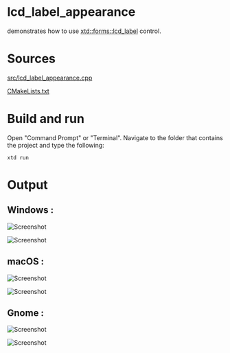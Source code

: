 # lcd_label_appearance

demonstrates how to use [xtd::forms::lcd_label](../../../src/xtd_forms/include/xtd/forms/lcd_label.hpp) control.

# Sources

[src/lcd_label_appearance.cpp](src/lcd_label_appearance.cpp)

[CMakeLists.txt](CMakeLists.txt)

# Build and run

Open "Command Prompt" or "Terminal". Navigate to the folder that contains the project and type the following:

```shell
xtd run
```

# Output

## Windows :

![Screenshot](../../../docs/pictures/examples/lcd_label_appearance_w.png)

![Screenshot](../../../docs/pictures/examples/lcd_label_appearance_wd.png)

## macOS :

![Screenshot](../../../docs/pictures/examples/lcd_label_appearance_m.png)

![Screenshot](../../../docs/pictures/examples/lcd_label_appearance_md.png)

## Gnome :

![Screenshot](../../../docs/pictures/examples/lcd_label_appearance_g.png)

![Screenshot](../../../docs/pictures/examples/lcd_label_appearance_gd.png)
